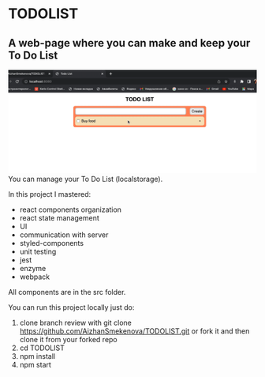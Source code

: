 # TODOLIST
## A web-page where you can make and keep your To Do List
![gif](https://github.com/AizhanSmekenova/TODOLIST/blob/main/todolist.gif)
You can manage your To Do List (localstorage).

In this project I mastered:

* react components organization
* react state management
* UI
* communication with server
* styled-components
* unit testing
* jest
* enzyme
* webpack


All components are in the src folder.

You can run this project locally just do:

1. clone branch review with git clone https://github.com/AizhanSmekenova/TODOLIST.git or fork it and then clone it from your forked repo
2. cd TODOLIST
3. npm install
4. npm start
